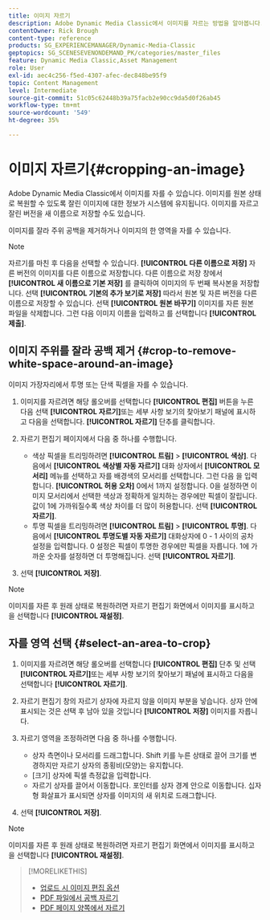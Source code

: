 ```yaml
---
title: 이미지 자르기
description: Adobe Dynamic Media Classic에서 이미지를 자르는 방법을 알아봅니다.
contentOwner: Rick Brough
content-type: reference
products: SG_EXPERIENCEMANAGER/Dynamic-Media-Classic
geptopics: SG_SCENESEVENONDEMAND_PK/categories/master_files
feature: Dynamic Media Classic,Asset Management
role: User
exl-id: aec4c256-f5ed-4307-afec-dec848be95f9
topic: Content Management
level: Intermediate
source-git-commit: 51c05c62448b39a75facb2e90cc9da5d0f26ab45
workflow-type: tm+mt
source-wordcount: '549'
ht-degree: 35%

---
```


# 이미지 자르기{#cropping-an-image}

Adobe Dynamic Media Classic에서 이미지를 자를 수 있습니다. 이미지를 원본 상태로 복원할 수 있도록 잘린 이미지에 대한 정보가 시스템에 유지됩니다. 이미지를 자르고 잘린 버전을 새 이름으로 저장할 수도 있습니다.

이미지를 잘라 주위 공백을 제거하거나 이미지의 한 영역을 자를 수 있습니다.

>[!NOTE]
>
>자르기를 마친 후 다음을 선택할 수 있습니다. **[!UICONTROL 다른 이름으로 저장]** 자른 버전의 이미지를 다른 이름으로 저장합니다. 다른 이름으로 저장 창에서 **[!UICONTROL 새 이름으로 기본 저장]** 를 클릭하여 이미지의 두 번째 복사본을 저장합니다. 선택 **[!UICONTROL 기본의 추가 보기로 저장]** 따라서 원본 및 자른 버전을 다른 이름으로 저장할 수 있습니다. 선택 **[!UICONTROL 원본 바꾸기]** 이미지를 자른 원본 파일을 삭제합니다. 그런 다음 이미지 이름을 입력하고 를 선택합니다 **[!UICONTROL 제출]**.

## 이미지 주위를 잘라 공백 제거 {#crop-to-remove-white-space-around-an-image}

이미지 가장자리에서 투명 또는 단색 픽셀을 자를 수 있습니다.

1. 이미지를 자르려면 해당 롤오버를 선택합니다 **[!UICONTROL 편집]** 버튼을 누른 다음 선택 **[!UICONTROL 자르기]**&#x200B;또는 세부 사항 보기의 찾아보기 패널에 표시하고 다음을 선택합니다. **[!UICONTROL 자르기]** 단추를 클릭합니다.
1. 자르기 편집기 페이지에서 다음 중 하나를 수행합니다.

   * 색상 픽셀을 트리밍하려면 **[!UICONTROL 트림]** > **[!UICONTROL 색상]**. 다음에서 **[!UICONTROL 색상별 자동 자르기]** 대화 상자에서 **[!UICONTROL 모서리]** 메뉴를 선택하고 자를 배경색의 모서리를 선택합니다. 그런 다음 을 입력합니다. **[!UICONTROL 허용 오차]** 0에서 1까지 설정합니다. 0을 설정하면 이미지 모서리에서 선택한 색상과 정확하게 일치하는 경우에만 픽셀이 잘립니다. 값이 1에 가까워질수록 색상 차이를 더 많이 허용합니다. 선택 **[!UICONTROL 자르기]**.
   * 투명 픽셀을 트리밍하려면 **[!UICONTROL 트림]** > **[!UICONTROL 투명]**. 다음에서 **[!UICONTROL 투명도별 자동 자르기]** 대화상자에 0 - 1 사이의 공차 설정을 입력합니다. 0 설정은 픽셀이 투명한 경우에만 픽셀을 자릅니다. 1에 가까운 숫자를 설정하면 더 투명해집니다. 선택 **[!UICONTROL 자르기]**.

1. 선택 **[!UICONTROL 저장]**.

>[!NOTE]
>
>이미지를 자른 후 원래 상태로 복원하려면 자르기 편집기 화면에서 이미지를 표시하고 을 선택합니다 **[!UICONTROL 재설정]**.

## 자를 영역 선택 {#select-an-area-to-crop}

1. 이미지를 자르려면 해당 롤오버를 선택합니다 **[!UICONTROL 편집]** 단추 및 선택 **[!UICONTROL 자르기]**&#x200B;또는 세부 사항 보기의 찾아보기 패널에 표시하고 다음을 선택합니다 **[!UICONTROL 자르기]**.

1. 자르기 편집기 창의 자르기 상자에 자르지 않을 이미지 부분을 넣습니다. 상자 안에 표시되는 것은 선택 후 남아 있을 것입니다 **[!UICONTROL 저장]** 이미지를 자릅니다.
1. 자르기 영역을 조정하려면 다음 중 하나를 수행합니다.

   * 상자 측면이나 모서리를 드래그합니다. Shift 키를 누른 상태로 끌어 크기를 변경하지만 자르기 상자의 종횡비(모양)는 유지합니다.
   * [크기] 상자에 픽셀 측정값을 입력합니다.
   * 자르기 상자를 끌어서 이동합니다. 포인터를 상자 경계 안으로 이동합니다. 십자형 화살표가 표시되면 상자를 이미지의 새 위치로 드래그합니다.

1. 선택 **[!UICONTROL 저장]**.

>[!NOTE]
>
>이미지를 자른 후 원래 상태로 복원하려면 자르기 편집기 화면에서 이미지를 표시하고 을 선택합니다 **[!UICONTROL 재설정]**.

>[!MORELIKETHIS]
>
>* [업로드 시 이미지 편집 옵션](image-editing-options-upload.md#image-editing-options-at-upload)
>* [PDF 파일에서 공백 자르기](pdfs.md#cropping_white_space_from_a_pdf_file)
>* [PDF 페이지 양쪽에서 자르기](pdfs.md#cropping_from_the_sides_of_pdf_pages)
